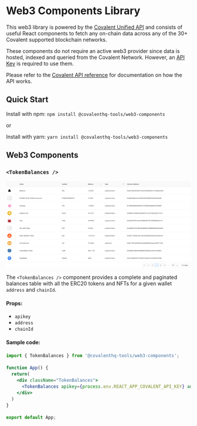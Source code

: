 # Web3 Components Library

This web3 library is powered by the [Covalent Unified API](https://www.covalenthq.com/?utm_source=web3_components&utm_medium=docs) and consists of useful React components to fetch any on-chain data across any of the 30+ Covalent supported blockchain networks.

These components do not require an active web3 provider since data is hosted, indexed and queried from the Covalent Network. However, an [API Key](https://www.covalenthq.com/platform?utm_source=web3_components&utm_medium=docs) is required to use them. 

Please refer to the [Covalent API reference](https://www.covalenthq.com/docs/api/#/0/0/USD/1?utm_source=web3_components&utm_medium=docs) for documentation on how the API works. 

## Quick Start

Install with npm: `npm install @covalenthq-tools/web3-components`

or

Install with yarn: `yarn install @covalenthq-tools/web3-components`

## Web3 Components

### `<TokenBalances />`
![Token balances table](./src/assets/token-balances-table.png)

The `<TokenBalances />` component provides a complete and paginated balances table with all the ERC20 tokens and NFTs for a given wallet `address` and `chainId`.

#### Props:
- `apikey`
- `address`
- `chainId`


#### Sample code:
```jsx
import { TokenBalances } from '@covalenthq-tools/web3-components';

function App() {
  return(
    <div className="TokenBalances">
      <TokenBalances apikey={process.env.REACT_APP_COVALENT_API_KEY} address="demo.eth" chainId="1" />
    </div>
  )
}

export default App;
```
